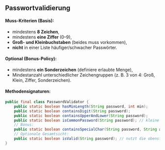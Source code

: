## Passwortvalidierung

#### Muss-Kriterien (Basis):
- mindestens **8 Zeichen**,
- mindestens **eine Ziffer** (0–9),
- **Groß- und Kleinbuchstaben** (beides muss vorkommen),
- **nicht** in einer Liste häufiger/schwacher Passwörter.

#### Optional (Bonus-Policy):
- mindestens **ein Sonderzeichen** (definiere erlaubte Menge),
- Mindestanzahl unterschiedlicher Zeichengruppen (z. B. 3 von 4: Groß, Klein, Ziffer, Sonderzeichen).

#### Methodensignaturen:

```java
public final class PasswordValidator {
    public static boolean hasMinLength(String password, int min);
    public static boolean containsDigit(String password);
    public static boolean containsUpperAndLower(String password);
    public static boolean isCommonPassword(String password); // kleine interne Liste
    // Bonus:
    public static boolean containsSpecialChar(String password, String allowed);
    // Optionale Gesamtsicht:
    public static boolean isValid(String password); // nutzt die obenstehenden Checks
}
